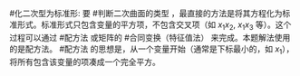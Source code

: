 #化二次型为标准形: 要 #判断二次曲面的类型 ，最直接的方法是将其方程化为标准形式。标准形式只包含变量的平方项，不包含交叉项（如 $x_1x_2$, $x_1x_3$ 等）。这个过程可以通过 #配方法 或矩阵的 #合同变换（特征值法） 来完成。本题解法使用的是配方法。
	#配方法 的思想是，从一个变量开始（通常是下标最小的，如 $x_1$），将所有包含该变量的项凑成一个完全平方。 
